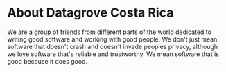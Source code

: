 # About Datagrove Costa Rica

We are a group of friends from different parts of the world dedicated to writing good software and working with good people. We don't just mean software that doesn't crash and doesn't invade peoples privacy, although we love software that's reliable and trustworthy. We mean software that is good because it does good.
